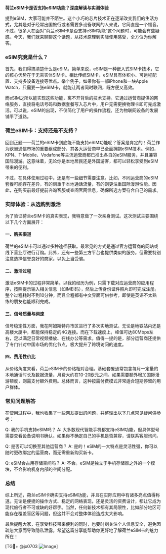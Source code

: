 **荷兰eSIM卡是否支持eSIM功能？深度解读与实测体验**

提到eSIM，大家可能并不陌生。这个小巧的芯片技术正在逐渐改变我们的生活方式，尤其是对于经常出国旅行或者需要多设备联网的人来说，它简直是一个福音。不过，很多人在面对“荷兰eSIM卡是否支持eSIM功能”这个问题时，可能会有些疑惑。今天，我们就来聊聊这个话题，从技术原理到实际使用感受，全方位为你解答。

### eSIM究竟是什么？

首先，我们得搞清楚什么是eSIM。简单来说，eSIM是一种嵌入式SIM卡技术，它的核心优势在于无需实体SIM卡。相比传统SIM卡，eSIM具有体积小、可远程配置、支持多设备连接等优点。举个例子，如果你有一部iPhone和一块Apple Watch，只需要一张eSIM卡，就能让两者同时联网，既方便又高效。

而eSIM之所以能实现这些功能，离不开背后的技术支持。它通过运营商提供的网络服务，直接将电话号码和数据套餐写入芯片中，用户无需更换物理卡即可完成激活。可以说，eSIM的出现，不仅简化了用户的操作流程，还为物联网设备的发展铺平了道路。

### 荷兰eSIM卡：支持还是不支持？

回到正题——荷兰的eSIM卡到底能不能支持eSIM功能呢？答案是肯定的！荷兰作为欧洲通信市场的重要组成部分，其各大运营商早已全面拥抱eSIM技术。例如，KPN、T-Mobile、Vodafone等主流运营商都已推出各自的eSIM服务，并且兼容国际漫游。这意味着，无论你是本地居民还是外国游客，都可以轻松享受到eSIM带来的便利。

不过，在具体使用过程中，还是有一些细节需要注意。比如，不同运营商的eSIM套餐可能存在差异，有的侧重于本地通话流量，有的则更注重国际漫游性能。因此，在购买前最好提前咨询客服或查阅官网信息，确保所选方案符合自己的需求。

### 实际体验：从选购到激活

为了验证荷兰eSIM卡的真实表现，我特意做了一次亲身测试。这次测试主要围绕以下几个方面展开：

#### 一、购买渠道

荷兰的eSIM卡可以通过多种途径获取。最常见的方式是通过官方运营商的网站或线下营业厅进行订购。此外，还有一些第三方平台也提供类似的服务，但需要特别注意选择信誉良好的商家，以免上当受骗。

#### 二、激活过程

激活eSIM卡的过程非常简单。以我的经历为例，只需下载对应运营商的应用程序，按照提示输入相关信息（如IMEI码），然后上传身份证件照片即可完成注册。整个过程耗时不到10分钟，而且全程都有中文界面可供参考，即使是英语不太熟练的朋友也能顺利完成。

#### 三、信号质量与网速

信号稳定性方面，我在阿姆斯特丹市区进行了多次实地测试。无论是地铁站内还是高楼大厦中，都能保持稳定的4G连接。而在下载速度上，峰值可达80Mbps左右，足以满足日常视频播放、在线办公等需求。值得一提的是，部分运营商还提供了专门针对中国市场的优化节点，极大提升了跨境访问的速度。

#### 四、费用性价比

从价格角度来看，荷兰eSIM卡的价格相对合理。基础套餐通常包含每月一定量的本地通话时长及数据流量，月费大约在10-20欧元之间。如果需要额外增加国际漫游额度，则需支付额外费用。总体而言，这种按需付费模式非常适合短期停留的用户群体。

### 常见问题解答

在使用过程中，我也收集了一些网友提出的问题，并整理出以下几点常见疑问供参考：

Q: 我的手机支持eSIM吗？
A: 大多数现代智能手机都支持eSIM功能，但具体型号需要查看设备说明书确认。如果你不确定自己的手机是否兼容，请联系客服询问。

Q: 是否可以切换至其他运营商？
A: 是的！eSIM的一大特点是灵活性强，你可以随时更改绑定的运营商，而无需重新购买新卡。

Q: eSIM会占用存储空间吗？
A: 不会。eSIM是独立于手机存储器之外的一个模块，不会影响机身内部的空间分配。

### 总结

综上所述，荷兰eSIM卡确实支持eSIM功能，并且在实际应用中有诸多亮点值得称道。无论是便捷的操作方式、稳定的网络表现，还是灵活的资费设计，都让它成为现代旅行者不可或缺的好帮手。当然，任何新技术都有其局限性，比如部分地区可能存在覆盖盲区等问题，但这并不会对整体体验造成太大影响。

最后提醒大家，在享受科技带来便利的同时，也要时刻关注个人信息安全，避免因疏忽大意而导致隐私泄露。希望这篇分享能帮助你更好地了解荷兰eSIM卡的魅力所在！

[TG💪+ @jx0703 ![Image](https://github.com/user-attachments/assets/dbca1d08-cadb-493c-b0ec-ad6f7a83f270)]